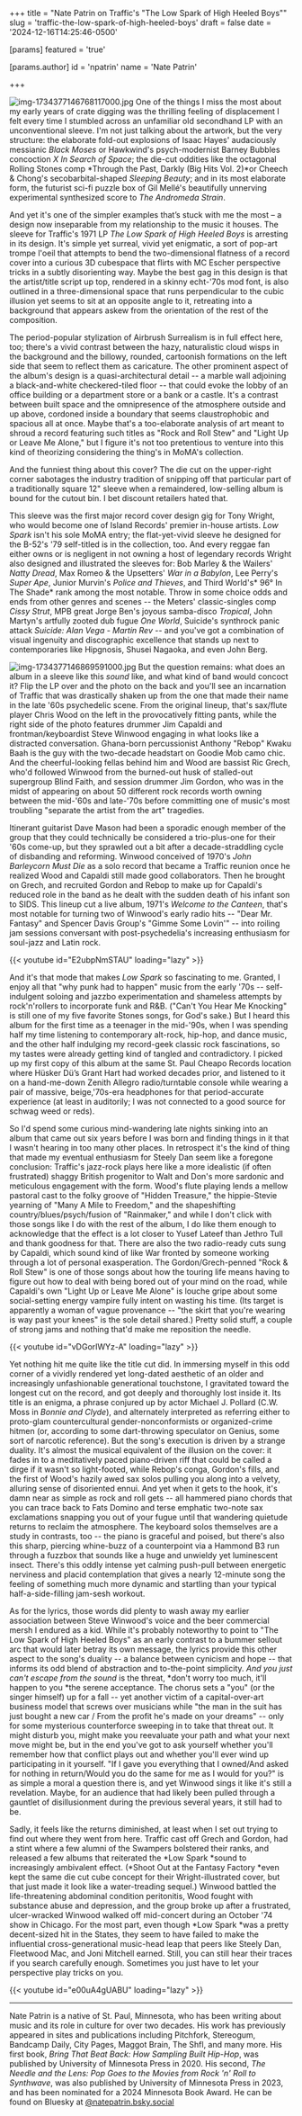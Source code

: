+++
title = "Nate Patrin on Traffic's \"The Low Spark of High Heeled Boys\""
slug = 'traffic-the-low-spark-of-high-heeled-boys'
draft = false
date = '2024-12-16T14:25:46-0500'

[params]
  featured = 'true'

  [params.author]
    id = 'npatrin'
    name = 'Nate Patrin'

+++

![img-1734377146768117000.jpg](./img-1734377146768117000.jpg)
One of the things I miss the most about my early years of crate digging was the
thrilling feeling of displacement I felt every time I stumbled across an
unfamiliar old secondhand LP with an unconventional sleeve. I'm not just talking
about the artwork, but the very structure: the elaborate fold-out explosions of
Isaac Hayes' audaciously messianic *Black Moses* or Hawkwind's psych-modernist
Barney Bubbles concoction *X In Search of Space*; the die-cut oddities like the
octagonal Rolling Stones comp *Through the Past, Darkly (Big Hits Vol. 2)*or
Cheech & Chong's secobarbital-shaped *Sleeping Beauty*; and in its most
elaborate form, the futurist sci-fi puzzle box of Gil Mellé's beautifully
unnerving experimental synthesized score to *The Andromeda Strain*. 

And yet it's one of the simpler examples that’s stuck with me the most – a
design now inseparable from my relationship to the music it houses. The sleeve
for Traffic's 1971 LP *The Low Spark of High Heeled Boys* is arresting in its
design. It's simple yet surreal, vivid yet enigmatic, a sort of pop-art trompe
l'oeil that attempts to bend the two-dimensional flatness of a record cover into
a curious 3D cubespace that flirts with MC Escher perspective tricks in a subtly
disorienting way. Maybe the best gag in this design is that the artist/title
script up top, rendered in a skinny echt-'70s mod font, is also outlined in a
three-dimensional space that runs perpendicular to the cubic illusion yet seems
to sit at an opposite angle to it, retreating into a background that appears
askew from the orientation of the rest of the composition. 

The period-popular stylization of Airbrush Surrealism is in full effect here,
too; there's a vivid contrast between the hazy, naturalistic cloud wisps in the
background and the billowy, rounded, cartoonish formations on the left side that
seem to reflect them as caricature. The other prominent aspect of the album's
design is a quasi-architectural detail -- a marble wall adjoining a
black-and-white checkered-tiled floor -- that could evoke the lobby of an office
building or a department store or a bank or a castle. It's a contrast between
built space and the omnipresence of the atmosphere outside and up above,
cordoned inside a boundary that seems claustrophobic and spacious all at once.
Maybe that's a too-elaborate analysis of art meant to shroud a record featuring
such titles as "Rock and Roll Stew" and "Light Up or Leave Me Alone," but I
figure it's not too pretentious to venture into this kind of theorizing
considering the thing's in MoMA's collection.

And the funniest thing about this cover? The die cut on the upper-right corner
sabotages the industry tradition of snipping off that particular part of a
traditionally square 12" sleeve when a remaindered, low-selling album is bound
for the cutout bin. I bet discount retailers hated that.

This sleeve was the first major record cover design gig for Tony Wright, who
would become one of Island Records' premier in-house artists. *Low Spark* isn't
his sole MoMA entry; the flat-yet-vivid sleeve he designed for the B-52's '79
self-titled is in the collection, too. And every reggae fan either owns or is
negligent in not owning a host of legendary records Wright also designed and
illustrated the sleeves for: Bob Marley & the Wailers' *Natty Dread*, Max Romeo
& the Upsetters' *War in a Babylon*, Lee Perry's *Super Ape*, Junior Murvin's
*Police and Thieves*, and Third World's* 96° In The Shade* rank among the most
notable. Throw in some choice odds and ends from other genres and scenes -- the
Meters' classic-singles comp *Cissy Strut*, MPB great Jorge Ben's joyous
samba-disco *Tropical*, John Martyn's artfully zooted dub fugue *One World*,
Suicide's synthrock panic attack *Suicide: Alan Vega - Martin Rev* -- and you've
got a combination of visual ingenuity and discographic excellence that stands up
next to contemporaries like Hipgnosis, Shusei Nagaoka, and even John Berg.

![img-1734377146869591000.jpg](./img-1734377146869591000.jpg)
But the question remains: what does an album in a sleeve like this *sound* like,
and what kind of band would concoct it? Flip the LP over and the photo on the
back and you'll see an incarnation of Traffic that was drastically shaken up
from the one that made their name in the late '60s psychedelic scene. From the
original lineup, that's sax/flute player Chris Wood on the left in the
provocatively fitting pants, while the right side of the photo features drummer
Jim Capaldi and frontman/keyboardist Steve Winwood engaging in what looks like a
distracted conversation. Ghana-born percussionist Anthony "Rebop" Kwaku Baah is
the guy with the two-decade headstart on Goodie Mob camo chic. And the
cheerful-looking fellas behind him and Wood are bassist Ric Grech, who'd
followed Winwood from the burned-out husk of stalled-out supergroup Blind Faith,
and session drummer Jim Gordon, who was in the midst of appearing on about 50
different rock records worth owning between the mid-'60s and late-'70s before
committing one of music's most troubling "separate the artist from the art"
tragedies. 

Itinerant guitarist Dave Mason had been a sporadic enough member of the group
that they could technically be considered a trio-plus-one for their '60s
come-up, but they sprawled out a bit after a decade-straddling cycle of
disbanding and reforming. Winwood conceived of 1970's *John Barleycorn Must Die*
as a solo record that became a Traffic reunion once he realized Wood and
Capaldi still made good collaborators. Then he brought on Grech, and recruited
Gordon and Rebop to make up for Capaldi's reduced role in the band as he dealt
with the sudden death of his infant son to SIDS. This lineup cut a live album,
1971's *Welcome to the Canteen*, that's most notable for turning two of
Winwood's early radio hits -- "Dear Mr. Fantasy" and Spencer Davis Group's
"Gimme Some Lovin'" -- into roiling jam sessions conversant with
post-psychedelia's increasing enthusiasm for soul-jazz and Latin rock.

{{< youtube id="E2ubpNmSTAU" loading="lazy" >}}

And it's that mode that makes *Low Spark* so fascinating to me. Granted, I enjoy
all that "why punk had to happen" music from the early '70s -- self-indulgent
soloing and jazzbo experimentation and shameless attempts by rock'n'rollers to
incorporate funk and R&B. ("Can't You Hear Me Knocking" is still one of my five
favorite Stones songs, for God's sake.) But I heard this album for the first
time as a teenager in the mid-'90s, when I was spending half my time listening
to contemporary alt-rock, hip-hop, and dance music, and the other half indulging
my record-geek classic rock fascinations, so my tastes were already getting kind
of tangled and contradictory. I picked up my first copy of this album at the
same St. Paul Cheapo Records location where Hüsker Dü’s Grant Hart had worked
decades prior, and listened to it on a hand-me-down Zenith Allegro
radio/turntable console while wearing a pair of massive, beige,'70s-era
headphones for that period-accurate experience (at least in auditorily; I was
not connected to a good source for schwag weed or reds).

So I'd spend some curious mind-wandering late nights sinking into an album that
came out six years before I was born and finding things in it that I wasn't
hearing in too many other places. In retrospect it's the kind of thing that made
my eventual enthusiasm for Steely Dan seem like a foregone conclusion: Traffic's
jazz-rock plays here like a more idealistic (if often frustrated) shaggy British
progenitor to Walt and Don's more sardonic and meticulous engagement with the
form. Wood's flute playing lends a mellow pastoral cast to the folky groove of
"Hidden Treasure," the hippie-Stevie yearning of "Many A Mile to Freedom," and
the shapeshifting country/blues/psych/fusion of "Rainmaker," and while I don't
click with those songs like I do with the rest of the album, I do like them
enough to acknowledge that the effect is a lot closer to Yusef Lateef than
Jethro Tull and thank goodness for that. There are also the two radio-ready cuts
sung by Capaldi, which sound kind of like War fronted by someone working through
a lot of personal exasperation. The Gordon/Grech-penned "Rock & Roll Stew" is
one of those songs about how the touring life means having to figure out how to
deal with being bored out of your mind on the road, while Capaldi's own "Light
Up or Leave Me Alone" is louche gripe about some social-setting energy vampire
fully intent on wasting his time. (Its target is apparently a woman of vague
provenance -- "the skirt that you're wearing is way past your knees" is the sole
detail shared.) Pretty solid stuff, a couple of strong jams and nothing that'd
make me reposition the needle.

{{< youtube id="vDGorIWYz-A" loading="lazy" >}}

Yet nothing hit me quite like the title cut did. In immersing myself in this odd
corner of a vividly rendered yet long-dated aesthetic of an older and
increasingly unfashionable generational touchstone, I gravitated toward the
longest cut on the record, and got deeply and thoroughly lost inside it. Its
title is an enigma, a phrase conjured up by actor Michael J. Pollard (C.W. Moss
in *Bonnie and Clyde*), and alternately interpreted as referring either to
proto-glam countercultural gender-nonconformists or organized-crime hitmen (or,
according to some dart-throwing speculator on Genius, some sort of narcotic
reference). But the song's execution is driven by a strange duality. It's almost
the musical equivalent of the illusion on the cover: it fades in to a
meditatively paced piano-driven riff that could be called a dirge if it wasn't
so light-footed, while Rebop's conga, Gordon's fills, and the first of Wood's
hazily awed sax solos pulling you along into a velvety, alluring sense of
disoriented ennui. And yet when it gets to the hook, it's damn near as simple as
rock and roll gets -- all hammered piano chords that you can trace back to Fats
Domino and terse emphatic two-note sax exclamations snapping you out of your
fugue until that wandering quietude returns to reclaim the atmosphere. The
keyboard solos themselves are a study in contrasts, too -- the piano is graceful
and poised, but there's also this sharp, piercing whine-buzz of a counterpoint
via a Hammond B3 run through a fuzzbox that sounds like a huge and unwieldy yet
luminescent insect. There's this oddly intense yet calming push-pull between
energetic nerviness and placid contemplation that gives a nearly 12-minute song
the feeling of something much more dynamic and startling than your typical
half-a-side-filling jam-sesh workout.

As for the lyrics, those words did plenty to wash away my earlier association
between Steve Winwood's voice and the beer commercial mersh I endured as a kid.
While it's probably noteworthy to point to "The Low Spark of High Heeled Boys"
as an early contrast to a bummer sellout arc that would later betray its own
message, the lyrics provide this other aspect to the song's duality -- a balance
between cynicism and hope -- that informs its odd blend of abstraction and
to-the-point simplicity. *And you just can't escape from the sound* is the
threat, *don't worry too much, it'll happen to you *the serene acceptance. The
chorus sets a "you" (or the singer himself) up for a fall -- yet another victim
of a capital-over-art business model that screws over musicians while "the man
in the suit has just bought a new car / From the profit he's made on your
dreams" -- only for some mysterious counterforce sweeping in to take that threat
out. It might disturb you, might make you reevaluate your path and what your
next move might be, but in the end you've got to ask yourself whether you'll
remember how that conflict plays out and whether you'll ever wind up
participating in it yourself. "If I gave you everything that I owned/And asked
for nothing in return/Would you do the same for me as I would for you?" is as
simple a moral a question there is, and yet Winwood sings it like it's still a
revelation. Maybe, for an audience that had likely been pulled through a
gauntlet of disillusionment during the previous several years, it still had to
be.

Sadly, it feels like the returns diminished, at least when I set out trying to
find out where they went from here. Traffic cast off Grech and Gordon, had a
stint where a few alumni of the Swampers bolstered their ranks, and released a
few albums that reiterated the *Low Spark *sound to increasingly ambivalent
effect. (*Shoot Out at the Fantasy Factory *even kept the same die cut cube
concept for their Wright-illustrated cover, but that just made it look like a
water-treading sequel.) Winwood battled the life-threatening abdominal condition
peritonitis, Wood fought with substance abuse and depression, and the group
broke up after a frustrated, ulcer-wracked Winwood walked off mid-concert during
an October '74 show in Chicago. For the most part, even though *Low Spark *was a
pretty decent-sized hit in the States, they seem to have failed to make the
influential cross-generational music-head leap that peers like Steely Dan,
Fleetwood Mac, and Joni Mitchell earned. Still, you can still hear their traces
if you search carefully enough. Sometimes you just have to let your perspective
play tricks on you.

{{< youtube id="e00uA4gUABU" loading="lazy" >}}

---

Nate Patrin is a native of St. Paul, Minnesota, who has been writing about music
and its role in culture for over two decades. His work has previously appeared in sites and publications including
Pitchfork, Stereogum, Bandcamp Daily, City Pages, Maggot Brain, The Shfl, and many more. His first book, *Bring
That Beat Back: How Sampling Built Hip-Hop*, was published by University of Minnesota Press in 2020. His second,
*The Needle and the Lens: Pop Goes to the Movies from Rock 'n' Roll to Synthwave*, was also published by
University of Minnesota Press in 2023, and has been nominated for a 2024
Minnesota Book Award. He can be found on Bluesky at [@natepatrin.bsky.social](https://bsky.app/profile/natepatrin.bsky.social)

